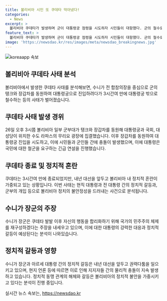 ```yaml
---
title: 볼리비아 시민 또 쿠데타 막아냈다!
categories:
  - News
excerpt: >
  볼리비아 쿠데타가 발생하며 군이 대통령궁 점령을 시도하자 시민들이 대항했다. 군의 철수로 3시간 후 사태는 종결됐지만, 내년 대선을 앞두고 정치적 혼란이 가중되고 있는 상황. 군부 대표가 민주주의 회복을 목표로 한다고 밝히며 대통령에게 강력한 대응을 요구하고, 대통령은 군을 반대하고 민주주의를 지지할 것을 촉구했다. 현재 정치적 충돌은 모랄레스 전 대통령의 내년 대선 출마 금지에 따른 갈등으로 볼리비아를 뒤흔들고 있다.
feature_text: >
  볼리비아 쿠데타가 발생하며 군이 대통령궁 점령을 시도하자 시민들이 대항했다. 군의 철수로 3시간 후 사태는 종결됐지만, 내년 대선을 앞두고 정치적 혼란이 가중되고 있는 상황. 군부 대표가 민주주의 회복을 목표로 한다고 밝히며 대통령에게 강력한 대응을 요구하고, 대통령은 군을 반대하고 민주주의를 지지할 것을 촉구했다. 현재 정치적 충돌은 모랄레스 전 대통령의 내년 대선 출마 금지에 따른 갈등으로 볼리비아를 뒤흔들고 있다.
image: 'https://newsdao.kr/res/images/meta/newsdao_breakingnews.jpg'
---
```


<p><img src="https://newsdao.kr/res/images/meta/newsdao_breakingnews.jpg" alt="koreaapp 속보" /></p>

<h2 data-ke-size="size26">볼리비아 쿠데타 사태 분석</h2>

<p data-ke-size="size16">볼리비아에서 발생한 쿠데타 사태를 분석해보면, 수니가 전 합참의장을 중심으로 군의 탱크와 장갑차를 동원하여 대통령궁으로 진입하려다가 3시간여 만에 대통령궁 밖으로 철수하는 등의 사태가 벌어졌습니다.</p>

<h2 data-ke-size="size26">쿠데타 사태 발생 경위</h2>

<p data-ke-size="size16">26일 오후 3시쯤 볼리비아 일부 군부대가 탱크와 장갑차를 동원해 대통령궁과 국회, 대성당이 위치한 수도 라파스의 무리요 광장에 집결했습니다. 이후 장갑차를 동원하여 대통령궁 진입을 시도하고, 이에 시민들과 군인들 간에 충돌이 발생했으며, 이에 대통령은 국민에 대한 철군을 요구하는 긴급 연설을 진행했습니다.</p>

<h2 data-ke-size="size26">쿠데타 종료 및 정치적 혼란</h2>

<p data-ke-size="size16">쿠데타는 3시간여 만에 종료되었지만, 내년 대선을 앞두고 볼리비아 내 정치적 혼란이 가중되고 있는 상황입니다. 이번 사태는 현직 대통령과 전 대통령 간의 정치적 갈등과, 군부의 개입 등으로 볼리비아 정치의 불안정성을 드러내는 사건으로 분석됩니다.</p>

<h2 data-ke-size="size26">수니가 장군의 주장</h2>

<p data-ke-size="size16">수니가 장군은 쿠데타 발발 이후 자신의 행동을 합리화하기 위해 국가의 민주주의 체제를 재구성하겠다는 주장을 내세우고 있으며, 이에 대한 대통령의 강력한 대응과 정치적 갈등이 예상된다는 분석이 나와있습니다.</p>

<h2 data-ke-size="size26">정치적 갈등과 영향</h2>

<p data-ke-size="size16">수니가 장군과 아르세 대통령 간의 정치적 갈등은 내년 대선을 앞두고 권력다툼을 일으키고 있으며, 현지 언론 등에 따르면 이로 인해 지지자들 간의 물리적 충돌이 지속 발생하고 있습니다. 정치적 동맹 관계의 해체와 갈등은 볼리비아의 정치적 불안을 가중시키고 있다는 분석이 진행 중입니다.</p>
실시간 뉴스 속보는, <a href="https://newsdao.kr" rel="dofollow">https://newsdao.kr</a>


